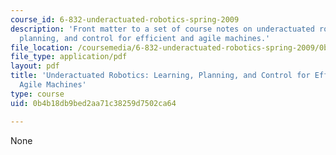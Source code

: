 ```yaml
---
course_id: 6-832-underactuated-robotics-spring-2009
description: 'Front matter to a set of course notes on underactuated robotics: learning,
  planning, and control for efficient and agile machines.'
file_location: /coursemedia/6-832-underactuated-robotics-spring-2009/0b4b18db9bed2aa71c38259d7502ca64_MIT6_832s09_read_preface.pdf
file_type: application/pdf
layout: pdf
title: 'Underactuated Robotics: Learning, Planning, and Control for Efficient and
  Agile Machines'
type: course
uid: 0b4b18db9bed2aa71c38259d7502ca64

---
```

None